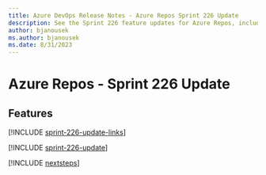 ```yaml
---
title: Azure DevOps Release Notes - Azure Repos Sprint 226 Update
description: See the Sprint 226 feature updates for Azure Repos, including next steps.
author: bjanousek
ms.author: bjanousek
ms.date: 8/31/2023
---
```


# Azure Repos - Sprint 226 Update

## Features

[!INCLUDE [sprint-226-update-links](../includes/repos/sprint-226-update-links.md)]

[!INCLUDE [sprint-226-update](../includes/repos/sprint-226-update.md)]

[!INCLUDE [nextsteps](../includes/nextsteps.md)]
